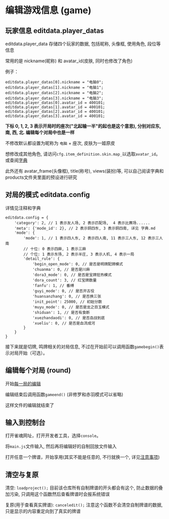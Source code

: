 # 编辑游戏信息 (game)

## 玩家信息 editdata.player_datas

editdata.player_data 存储四个玩家的数据, 包括昵称, 头像框, 使用角色, 段位等信息

常用的是 nickname(昵称) 和 avatar_id(皮肤, 同时也修改了角色)

例子：

```
editdata.player_datas[0].nickname = "电脑0";
editdata.player_datas[1].nickname = "电脑1";
editdata.player_datas[2].nickname = "电脑2";
editdata.player_datas[3].nickname = "电脑3";
editdata.player_datas[0].avatar_id = 400101;
editdata.player_datas[1].avatar_id = 400101;
editdata.player_datas[2].avatar_id = 400101;
editdata.player_datas[3].avatar_id = 400101;
```
**下标 0, 1, 2, 3 表示开局时的座次("北起输一半"的起也是这个意思), 分别对应东, 南, 西, 北. 编辑每个对局中也是一样**

不修改默认都设置为昵称为 `电脑` + 座次, 皮肤为一姬原皮

想修改成其他角色, 请访问`cfg.item_definition.skin.map_`以选取`avatar_id`。或查阅[字典](字典.md)

此外还有 avatar_frame(头像框), title(称号), views(装扮)等, 可以自己阅读字典和products文件夹里面的预设进行研究

## 对局的模式 editdata.config

详情见注释和字典

```
editdata.config = {
    'category': 2, // 1 表示友人场, 2 表示匹配场,  4 表示比赛场......
    'meta': {'mode_id': 2}, // 2 表示铜四东, 3 表示铜四南, 详见 字典.md
    'mode': {
        'mode': 1, // 1 表示四人东, 2 表示四人南, 11 表示三人东, 12 表示三人南
        // 十位: 0 表示四麻, 1 表示三麻
        // 个位: 1 表示东场, 2 表示半庄, 3 表示人机, 4 表示一局
        'detail_rule': {
            'begin_open_mode': 0, // 是否是明牌配牌模式
            'chuanma': 0, // 是否是川麻
            'dora3_mode': 0, // 是否是宝牌狂热模式
            'dora_count': 3, // 红宝牌数量
            'fanfu': 1, // 番缚
            'guyi_mode': 0, // 是否开古役
            'huansanzhang': 0, // 是否换三张
            'init_point': 25000, // 初始分数
            'muyu_mode': 0, // 是否是龙之目玉模式
            'shiduan': 1, // 是否有食断
            'xuezhandaodi': 0, // 是否血战到底
            'xueliu': 0, // 是否是血流成河
        }
    }
}
```
接下来就是切牌, 鸣牌相关的对局信息, 
不过在开始前可以调用函数`gamebegin()`表示对局开始（可选）。

## 编辑每个对局 (round)

开始[每一局的编辑](编辑每一局的方法.md)

编辑结束后调用函数`gameend()` (非修罗和赤羽模式可以省略)

这样文件的编辑就结束了

## 输入到控制台

打开雀魂网址，打开开发者工具，选择`console`。

将`main.js`文件输入, 然后再将编辑好的自制回放文件输入

打开任意一个牌谱，开始享用(其实不能是任意的, 不行就换一个, 详见[注意事项](注意事项.md))

## 清空与复原

清空: `loadproject();`
目前该仓库所有自制牌谱的开头都会有这个, 防止数据的叠加污染, 只调用这个函数然后查看牌谱时会报系统错误

复原(用于查看真实牌谱): `canceledit();`
注意这个函数不会清空自制牌谱的数据, 只是显示的内容重定向到了真实的牌谱
